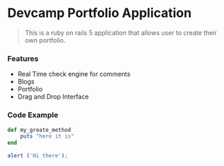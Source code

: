 # Devcamp Portfolio Application

> This is a ruby on rails 5 application that allows user to create their own portfolio.

### Features

- Real Time check engine for comments
- Blogs
- Portfolio
- Drag and Drop Interface

### Code Example

```ruby
def my_greate_method
	puts "here it is"
end
```

```javascript
alert ('Hi there');
```
